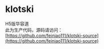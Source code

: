 # klotski
H5版华容道  
此为生产代码，源码请访问：  
[https://github.com/feiniao111/klotski-source](https://github.com/feiniao111/klotski-source)
